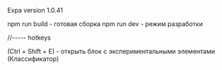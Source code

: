 Expa version 1.0.41


npm run build - готовая сборка
npm run dev - режим разработки


//----- hotkeys

(Ctrl + Shift + E) - открыть блок с экспериментальными элементами (Классификатор)


